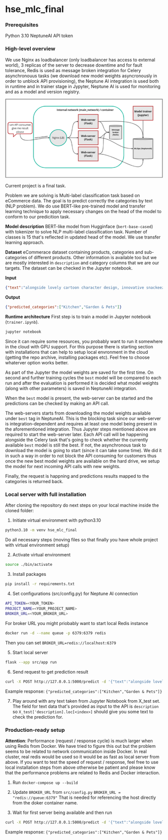 # hse_mlc_final

### Prerequisites

Python 3.10
NeptuneAI API token

### High-level overview

We use Nginx as loadbalancer (only loadbalancer has access to external world), 3 replicas of the server to decrease downtime and for fault tolerance, Redis is used as message broken integration for Celery asynchronouus tasks (we download new model weights asyncronously in order to unblock API provisioning), the Neptune AI integration is used both in runtime and in trainer stage in Jypyter, Neptune AI is used for monitoring and as a model and version registry.

![Overview](docs/mlc_final.png)

Current project is a final task.

Problem we are solving is Multi-label classification task based on eCommerce data. The goal is to predict correctly the categories by text (NLP problem). We do use BERT-like pre-trained model and transfer learning technique to apply necessary changes on the head of the model to conform to our predicition task.

**Model description**
BERT-like model from Hugginface (`bert-base-cased`) with tokenizer to solve NLP multi-label classification task. Number of classes is 15 that's reflected in updated head of the model. We use transfer learning approach.

**Dataset**
eCommerace dataset containing products, categories and sub-categories of different products. Other information is available too but we are mostly interested in `description` and category columns that we are our targets.
The dataset can be checked in the Jupyter notebook.

**Input**
```json
{"text":"alongside lovely cartoon character design, innovative snackeez snacking solution allows drink water favourite snack one hand. cup stay perfectly sealed prevent spill keep snack fresh."}
```


**Output**
```json
{"predicted_categories":["Kitchen","Garden & Pets"]}
```

**Runtime architecture**
First step is to train a model in Jupyter notebook (`trainer.ipynb`).
```bash
jupyter notebook
```
Since it can require some resources, you probably want to run it somewhere in the cloud with GPU support. For this purpose there is starting section with installations that can help to setup local envronment in the cloud (getting the repo archive, installing packages etc).
Feel free to choose whaterver option works better.

As part of the Jupyter the model weights are saved for the first time. On second and further training cycles the `best` model will be compared to each run and after the evaluation is performed it is decided what model weights (along with other parameters) is saved in NeptuneAI integration.

When the `best` model is present, the web-server can be started and the predictions can be checked by making an API call.

The web-servers starts from downloading the model weights available under `best` tag in NeptuneAI. This is the blocking task since our web-server is integration-dependent and requires at least one model being present in the aforementioned integration. Thus Jupyter steps mentioned above are required to start the web-server later.
Each API call will be happening alongside the Celery task that's going to check whether the currently available `best` model is still the best. If not, the asynchronous task to download the model is going to start (since it can take some time). We did it in such a way in order to not block the API consuming for customers thus once the new best model weights are available on the hard drive, we setup the model for next incoming API calls with new weights.

Finally, the request is happning and predictions results mapped to the categories is returned back.

### Local server with full installation

After cloning the repository do next steps on your local machine inside the cloned folder:

1. Initiate virtual environment with python3.10
```bash
python3.10 -m venv hse_mlc_final
```
Do all necessary steps (moving files so that finally you have whole project with virtual environment setup)

2. Activate virtual environment
```bash
source ./bin/activate
```

3. Install packages
```bash
pip install -r requirements.txt
```

4. Set configurations (src/config.py) for Neptune AI connection
```bash
API_TOKEN=<YOUR_TOKEN>
PROJECT_NAME=<YOUR_PROJECT_NAME>
BROKER_URL=<YOUR_BROKER_URL>
```
For broker URL you might priobably want to start local Redis instance
```bash
docker run -d --name queue -p 6379:6379 redis
```
Then you can set `BROKER_URL=redis://localhost:6379`

5. Start local server
```bash
flask --app src/app run
```

6. Send request to get prediction result
```bash
curl -X POST http://127.0.0.1:5000/predict -d '{"text":"alongside lovely cartoon character design, innovative snackeez snacking solution allows drink water favourite snack one hand. cup stay perfectly sealed prevent spill keep snack fresh."}' -H 'Content-Type: application/json'
```
Example response: `{"predicted_categories":["Kitchen","Garden & Pets"]}`

7. Play around with any text taken from Jupyter Notebook from X_test set. The field for text data that's provided as input to the API is `description` so `X_test['description].loc[<index>]` should give you some text to check the prediction for.


### Production-ready setup
**Attention**: Performance (request / response cycle) is much larger when using Redis from Docker. We have tried to figure this out but the problem seems to be related to network communication inside Docker. In real cluster, real redis would be used so it would be as fast as local server from above. If you want to test the speed of request / response, feel free to use local installation steps from above otherwise be patient and please know that the performance problems are related to Redis and Docker interaction.

1. Run `docker-compose up --build`

2. Update `BROKER_URL` from `src/config.py`
`BROKER_URL = "redis://queue:6379"`
That is needed for referencing the host directly from the doker container name.

3. Wait for first server being available and then run
```bash
curl -X POST http://127.0.0.1:5000/predict -d '{"text":"alongside lovely cartoon character design, innovative snackeez snacking solution allows drink water favourite snack one hand. cup stay perfectly sealed prevent spill keep snack fresh."}' -H 'Content-Type: application/json'
```
Example response: `{"predicted_categories":["Kitchen","Garden & Pets"]}`